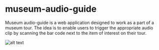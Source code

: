 # museum-audio-guide
Museum audio-guide is a web application designed to work as a part of a museum tour. The idea is to enable users to trigger the appropriate audio clip
by scanning the bar code next to the item of interest on their tour.

![alt text](https://i.imgur.com/j2kdq1I.png)
